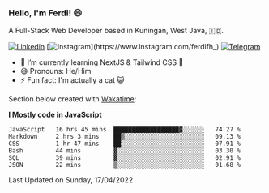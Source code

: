 ### Hello, I'm Ferdi! 😄

A Full-Stack Web Developer based in Kuningan, West Java, :indonesia:.

<!-- Visit My Linkedin Profile -->

[![Linkedin](https://img.shields.io/badge/-Ferdi%20Ferdiana-blue?style=flat-square&labelColor=grey&logo=Linkedin&logoColor=silver&link=https://www.linkedin.com/in/ferdianfh)](https://www.linkedin.com/in/ferdianfh)
[![Instagram](https://img.shields.io/badge/-@ferdifh_-purple?style=flat-square&labelColor=gray&logo=Instagram&logoColor=white&link=https://www.instagram.com/ferdifh_)](https://www.instagram.com/ferdifh_)
[![Telegram](https://img.shields.io/badge/-ferdifh-informational?style=flat-square&labelColor=gray&logo=telegram&logoColor=white&link=https://t.me/ferdifh)](https://t.me/ferdifh)

- 🌱 I’m currently learning NextJS & Tailwind CSS 🚀
- 😄 Pronouns: He/Him
- ⚡ Fun fact: I'm actually a cat :smiley_cat:

Section below created with [Wakatime](https://wakatime.com/):

**I Mostly code in JavaScript**
<!--START_SECTION:waka-->

```text
JavaScript   16 hrs 45 mins  ██████████████████▓░░░░░░   74.27 %
Markdown     2 hrs 3 mins    ██▒░░░░░░░░░░░░░░░░░░░░░░   09.13 %
CSS          1 hr 47 mins    ██░░░░░░░░░░░░░░░░░░░░░░░   07.91 %
Bash         44 mins         ▓░░░░░░░░░░░░░░░░░░░░░░░░   03.30 %
SQL          39 mins         ▓░░░░░░░░░░░░░░░░░░░░░░░░   02.91 %
JSON         22 mins         ▒░░░░░░░░░░░░░░░░░░░░░░░░   01.68 %
```

<!--END_SECTION:waka-->

Last Updated on Sunday, 17/04/2022
<!--
**ferdianfh/ferdianfh** is a ✨ _special_ ✨ repository because its `README.md` (this file) appears on your GitHub profile.

Here are some ideas to get you started:

- 🔭 I’m currently working on ...
- 🌱 I’m currently learning ...
- 👯 I’m looking to collaborate on ...
- 🤔 I’m looking for help with ...
- 💬 Ask me about ...
- 📫 How to reach me: ...
- 😄 Pronouns: ...
- ⚡ Fun fact: ...
-->
